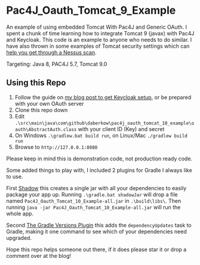 # Pac4J_Oauth_Tomcat_9_Example

An example of using embedded Tomcat With Pac4J and Generic OAuth. I spent a chunk of time learning how to integrate Tomcat 9 (javax) with Pac4J and Keycloak. This code is an example to anyone who needs to do similar. I have also thrown in some examples of Tomcat security settings which can [help you get through a Nessus scan](https://buildingtents.com/2022/10/26/clean-tenable-nessus-scans-for-rhel-7-with-podman/).

Targeting: Java 8, PAC4J 5.7, Tomcat 9.0

## Using this Repo

1. Follow the guide on [my blog post to get Keycloak setup](https://buildingtents.com/2022/12/29/pac4j-integration-with-embedded-tomcat-10-using-generic-oauth-via-keycloak/), or be prepared with your own OAuth server
2. Clone this repo down
3. Edit `.\src\main\java\com\github\daberkow\pac4j_oauth_tomcat_10_example\oauth\AbstractAuth.class` with your client ID (Key) and secret
4. On Windows `.\gradlew.bat build run`, on Linux/Mac `./gradlew build run`
5. Browse to `http://127.0.0.1:8080`

Please keep in mind this is demonstration code, not production ready code.

Some added things to play with, I included 2 plugins for Gradle I always like to use.

First [Shadow](https://github.com/johnrengelman/shadow) this creates a single jar with all your dependencies to easily package your app up. Running `.\gradle.bat shadowJar` will drop a file named `Pac4J_Oauth_Tomcat_10_Example-all.jar` in `.\build\libs\`. Then running `java -jar Pac4J_Oauth_Tomcat_10_Example-all.jar` will run the whole app.

Second [The Gradle Versions Plugin](https://github.com/ben-manes/gradle-versions-plugin) this adds the `dependencyUpdates` task to Gradle, making it one command to see which of your dependencies need upgraded.

Hope this repo helps someone out there, if it does please star it or drop a comment over at the blog!